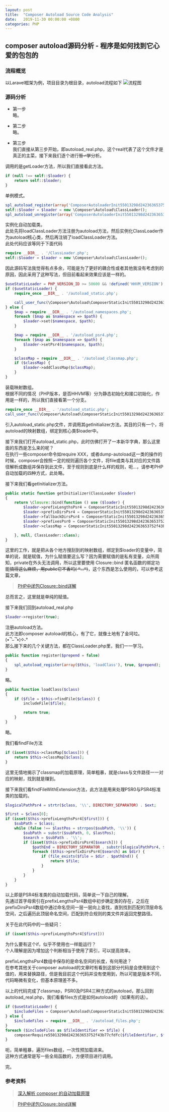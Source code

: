 ```yaml
---
layout: post
title:  "Composer Autoload Source Code Analysis"
date:   2019-11-30 00:00:00 +0800
categories: PHP
---
```

## composer autoload源码分析 - 程序是如何找到它心爱的包包的

### 流程概览
以Laravel框架为例，项目目录为根目录，autoload流程如下
![流程图](https://processon.com/chart_image/5de22018e4b0df12b4ad3f5c.png)

### 源码分析
* 第一步  
略。

* 第二步  
略。

* 第三步  
我们直接从第三步开始，即autoload_real.php，这个real代表了这个文件才是真正的主菜，接下来我们逐个进行<s>哲♂学</s>分析。

调用的是getLoader方法，所以我们直接看此方法。
```php
if (null !== self::$loader) {
    return self::$loader;
}
```
单例模式。

```php
spl_autoload_register(array('ComposerAutoloaderInit55013298d242363653752f43b77cfdfc', 'loadClassLoader'), true, true);
self::$loader = $loader = new \Composer\Autoload\ClassLoader();
spl_autoload_unregister(array('ComposerAutoloaderInit55013298d242363653752f43b77cfdfc', 'loadClassLoader'));
```
实例化自动加载类。  
此处先将loadClassLoader方法注册为autoload方法，然后实例化ClassLoader作为autoload核心类，然后再注销了loadClassLoader方法。  
此处代码应该等同于下面代码  
```php
require __DIR__ . '/ClassLoader.php';
self::$loader = $loader = new \Composer\Autoload\ClassLoader();
```
因此源码写法我觉得有点多余，可能是为了更好的耦合性或者其他我没有考虑到的原因，因此采用了这种写法，但目前看起来效果应该是一样的。

```php
$useStaticLoader = PHP_VERSION_ID >= 50600 && !defined('HHVM_VERSION') && (!function_exists('zend_loader_file_encoded') || !zend_loader_file_encoded());
if ($useStaticLoader) {
    require_once __DIR__ . '/autoload_static.php';

    call_user_func(\Composer\Autoload\ComposerStaticInit55013298d242363653752f43b77cfdfc::getInitializer($loader));
} else {
    $map = require __DIR__ . '/autoload_namespaces.php';
    foreach ($map as $namespace => $path) {
        $loader->set($namespace, $path);
    }

    $map = require __DIR__ . '/autoload_psr4.php';
    foreach ($map as $namespace => $path) {
        $loader->setPsr4($namespace, $path);
    }

    $classMap = require __DIR__ . '/autoload_classmap.php';
    if ($classMap) {
        $loader->addClassMap($classMap);
    }
}
```
装载映射数组。  
根据不同的情况（PHP版本，是否HHVM等）分为静态初始化和接口初始化，作用是一样的，所以我们直接看第一个分支。
```php
require_once __DIR__ . '/autoload_static.php';
call_user_func(\Composer\Autoload\ComposerStaticInit55013298d242363653752f43b77cfdfc::getInitializer($loader));
```
引入autoload_static.php文件，并调用其getInitializer方法。其目的只有一个，将autoload的映射数组，绑定到核心类$loader中。  

接下来我们打开autoload_static.php，此时仿佛打开了一本新华字典，那么这里面的东西是怎么来的呢？  
在执行一些composer命令如require XXX，或者dump-autoload这一类的操作的时候，composer会按照一定的规则遍历各个文件，将file或类与其对应的文件路径解析成数组并保存到此文件，至于规则到底是什么样的规则，呃…，请参考PHP自动加载的四种方式，此处略。

接下来我们看getInitializer方法。
```php
public static function getInitializer(ClassLoader $loader)
{
    return \Closure::bind(function () use ($loader) {
        $loader->prefixLengthsPsr4 = ComposerStaticInit55013298d242363653752f43b77cfdfc::$prefixLengthsPsr4;
        $loader->prefixDirsPsr4 = ComposerStaticInit55013298d242363653752f43b77cfdfc::$prefixDirsPsr4;
        $loader->fallbackDirsPsr4 = ComposerStaticInit55013298d242363653752f43b77cfdfc::$fallbackDirsPsr4;
        $loader->prefixesPsr0 = ComposerStaticInit55013298d242363653752f43b77cfdfc::$prefixesPsr0;
        $loader->classMap = ComposerStaticInit55013298d242363653752f43b77cfdfc::$classMap;

    }, null, ClassLoader::class);
}
```
这里的工作，就是把从各个地方搜刮到的映射数组，绑定到$loader的变量中，简单的说，就是赋值，为什么赋值要这么写？因为需要赋值的是私有变量，众所周知，private在外头无法调用，所以这里要使用 Closure::bind 匿名函数的绑定功能<s>搞得这么麻烦，用public它不香吗( ꒪⌓꒪)</s>，这个东西是怎么使用的，可以参考这篇文章，
> [PHP中闭包Closure::bind详解](https://blog.csdn.net/qq_27718961/article/details/91043221)

总而言之，这里就是单纯的赋值。

接下来我们回到autoload_real.php
```php
$loader->register(true);
```
注册autoload方法。  
此方法即composer autoload的核心，有了它，就像土地有了金坷垃。(•‾̑⌣‾̑•)✧˖°  
那么接下来的几个关键方法，都在ClassLoader.php里，我们一一学习。
```php
public function register($prepend = false)
{
    spl_autoload_register(array($this, 'loadClass'), true, $prepend);
}
```
略。

```php
public function loadClass($class)
{
    if ($file = $this->findFile($class)) {
        includeFile($file);

        return true;
    }
}
```
略。

我们看findFile方法
```php
if (isset($this->classMap[$class])) {
    return $this->classMap[$class];
}
```
这里无情地揭示了classmap的加载原理，简单粗暴，就是class与文件路径一一对应的映射，找到就是赚到。

接下来我们看findFileWithExtension方法，此方法是用来处理PSR0与PSR4标准类的加载的。
```php
$logicalPathPsr4 = strtr($class, '\\', DIRECTORY_SEPARATOR) . $ext;

$first = $class[0];
if (isset($this->prefixLengthsPsr4[$first])) {
    $subPath = $class;
    while (false !== $lastPos = strrpos($subPath, '\\')) {
        $subPath = substr($subPath, 0, $lastPos);
        $search = $subPath . '\\';
        if (isset($this->prefixDirsPsr4[$search])) {
            $pathEnd = DIRECTORY_SEPARATOR . substr($logicalPathPsr4, $lastPos + 1);
            foreach ($this->prefixDirsPsr4[$search] as $dir) {
                if (file_exists($file = $dir . $pathEnd)) {
                    return $file;
                }
            }
        }
    }
}
```
以上即是PSR4标准类的自动加载代码，简单说一下自己的理解。  
先通过首字母索引在prefixLengthsPsr4数组中初步确定类的存在，之后在prefixDirsPsr4数组中通过命名空间一层一层向上查找，直到找到匹配的顶层命名空间，之后遍历此顶层命名空间，匹配到符合规则的类文件并返回完整路径。

关于在此代码中的一些疑问：
```php
if (isset($this->prefixLengthsPsr4[$first]))
```
为什么要有这个if，似乎不使用也一样能运行？  
个人理解是因为增加这个判断相当于使用了索引，可以提高效率。

prefixLengthsPsr4数组中保存的是命名空间的长度，有何用途？  
在参考其他关于composer autoload的文章时有看到这部分代码是会使用到这个值的，用来替换路径，但是我目前这个代码并没有使用到，所以可能是版本不同，代码略微有变化，但基本原理差不多。

以上的代码完成了classmap，PSR0及PSR4三种方式的autoload，那么回到autoload_real.php，我们看看files方式是如何autoload的（如果有的话）。
```php
if ($useStaticLoader) {
    $includeFiles = Composer\Autoload\ComposerStaticInit55013298d242363653752f43b77cfdfc::$files;
} else {
    $includeFiles = require __DIR__ . '/autoload_files.php';
}
foreach ($includeFiles as $fileIdentifier => $file) {
    composerRequire55013298d242363653752f43b77cfdfc($fileIdentifier, $file);
}
```
呃，简单粗暴，遍历files数组，一次性预加载进来。  
这种方式通常是写一些全局函数的，方便项目进行调用。

完。

### 参考资料
>[深入解析 composer 的自动加载原理](https://segmentfault.com/a/1190000014948542)

>[PHP中闭包Closure::bind详解](https://blog.csdn.net/qq_27718961/article/details/91043221)
